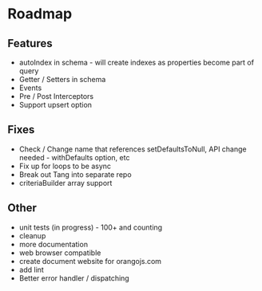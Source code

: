 
# Roadmap

## Features
* autoIndex in schema - will create indexes as properties become part of query
* Getter / Setters in schema
* Events
* Pre / Post Interceptors
* Support upsert option

## Fixes
* Check / Change name that references setDefaultsToNull, API change needed - withDefaults option, etc
* Fix up for loops to be async
* Break out Tang into separate repo
* criteriaBuilder array support

## Other
* unit tests (in progress) - 100+ and counting
* cleanup
* more documentation
* web browser compatible
* create document website for orangojs.com
* add lint
* Better error handler / dispatching
